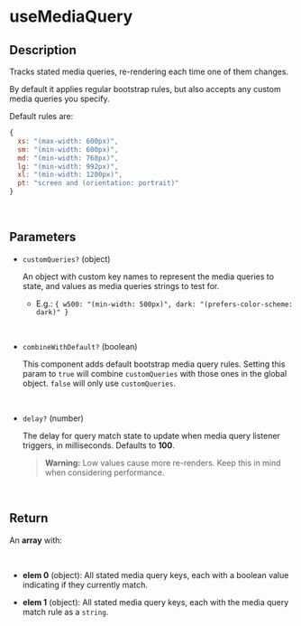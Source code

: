 # useMediaQuery

## Description

Tracks stated media queries, re-rendering each time one of them changes.

By default it applies regular bootstrap rules, but also accepts any custom media queries you specify.

Default rules are:

```javascript
{
  xs: "(max-width: 600px)",
  sm: "(min-width: 600px)",
  md: "(min-width: 768px)",
  lg: "(min-width: 992px)",
  xl: "(min-width: 1200px)",
  pt: "screen and (orientation: portrait)"
}
```

<br />

## Parameters

- `customQueries?` (object)

  An object with custom key names to represent the media queries to state, and values as media queries strings to test for.

  - E.g.: `{ w500: "(min-width: 500px)", dark: "(prefers-color-scheme: dark)" }`

<br />

- `combineWithDefault?` (boolean)

  This component adds default bootstrap media query rules. Setting this param to `true` will combine `customQueries` with those ones in the global object. `false` will only use `customQueries`.

<br />

- `delay?` (number)

  The delay for query match state to update when media query listener triggers, in milliseconds. Defaults to **100**.

  > **Warning:** Low values cause more re-renders. Keep this in mind when considering performance.

<br />

## Return

An **array** with:

<br />

- **elem 0** (object): All stated media query keys, each with a boolean value indicating if they currently match.

- **elem 1** (object): All stated media query keys, each with the media query match rule as a `string`.
